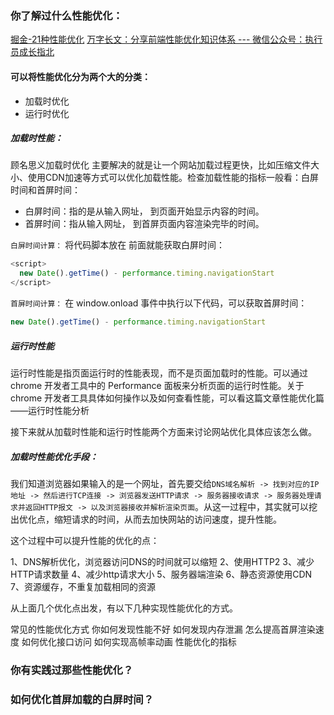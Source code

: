 ### 你了解过什么性能优化：

[掘金-21种性能优化](https://juejin.cn/post/6904517485349830670)
[万字长文：分享前端性能优化知识体系 --- 微信公众号：执行员成长指北](https://mp.weixin.qq.com/s/TqhRl26OA-KdBgYlN89xQg)


#### 可以将性能优化分为两个大的分类：
- 加载时优化
- 运行时优化

##### 加载时性能：
顾名思义加载时优化 主要解决的就是让一个网站加载过程更快，比如压缩文件大小、使用CDN加速等方式可以优化加载性能。检查加载性能的指标一般看：白屏时间和首屏时间：
- 白屏时间：指的是从输入网址， 到页面开始显示内容的时间。
- 首屏时间：指从输入网址， 到首屏页面内容渲染完毕的时间。

`白屏时间计算：`
将代码脚本放在 </head> 前面就能获取白屏时间：
```js
<script>
  new Date().getTime() - performance.timing.navigationStart
</script>
```
`首屏时间计算：`
在 window.onload 事件中执行以下代码，可以获取首屏时间：
```js
new Date().getTime() - performance.timing.navigationStart
```

##### 运行时性能
运行时性能是指页面运行时的性能表现，而不是页面加载时的性能。可以通过 chrome 开发者工具中的 Performance 面板来分析页面的运行时性能。关于 chrome 开发者工具具体如何操作以及如何查看性能，可以看这篇文章性能优化篇——运行时性能分析

接下来就从加载时性能和运行时性能两个方面来讨论网站优化具体应该怎么做。



##### 加载时性能优化手段：
我们知道浏览器如果输入的是一个网址，首先要交给`DNS域名解析 -> 找到对应的IP地址 -> 然后进行TCP连接 -> 浏览器发送HTTP请求 -> 服务器接收请求 -> 服务器处理请求并返回HTTP报文 -> 以及浏览器接收并解析渲染页面`。从这一过程中，其实就可以挖出优化点，缩短请求的时间，从而去加快网站的访问速度，提升性能。

这个过程中可以提升性能的优化的点：

1、DNS解析优化，浏览器访问DNS的时间就可以缩短
2、使用HTTP2
3、减少HTTP请求数量
4、减少http请求大小
5、服务器端渲染
6、静态资源使用CDN
7、资源缓存，不重复加载相同的资源

从上面几个优化点出发，有以下几种实现性能优化的方式。




常见的性能优化方式
你如何发现性能不好
如何发现内存泄漏
怎么提高首屏渲染速度
如何优化接口访问
如何实现高帧率动画
性能优化的指标


### 你有实践过那些性能优化？

### 如何优化首屏加载的白屏时间？